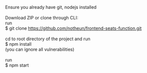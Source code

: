 Ensure you already have git, nodejs installed <br/><br/>
Download ZIP or clone through CLI: <br/>
run <br/> $ git clone https://github.com/notheun/frontend-seats-function.git <br/><br/>
cd to root directory of the project and run <br/>$ npm install <br/>
(you can ignore all vulnerabilities) <br/><br/>
run <br/>$ npm start
